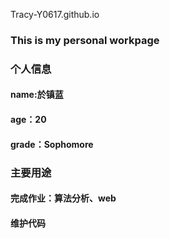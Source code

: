   Tracy-Y0617.github.io
  ### This is my personal workpage
  ### 个人信息
  #### name:於镇蓝 
  #### age：20
  #### grade：Sophomore
  ### 主要用途
  #### 完成作业：算法分析、web
  #### 维护代码
